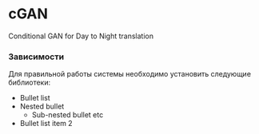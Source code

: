 # cGAN
Conditional GAN for Day to Night translation

 ### Зависимости ###
Для правильной работы системы необходимо установить следующие библиотеки:

* Bullet list
* Nested bullet
  * Sub-nested bullet etc
* Bullet list item 2

